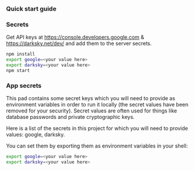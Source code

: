 ### Quick start guide

### Secrets

Get API keys at https://console.developers.google.com & https://darksky.net/dev/
and add them to the server secrets.

```bash
npm install
export google=<your value here>
export darksky=<your value here>
npm start
```


### App secrets

This pad contains some secret keys which you will need to provide as environment variables in order to run it locally (the secret values have been removed for your security). Secret values are often used for things like database passwords and private cryptographic keys.

Here is a list of the secrets in this project for which you will need to provide values: google, darksky.

You can set them by exporting them as environment variables in your shell:

```sh
export google=<your value here>
export darksky=<your value here>
```